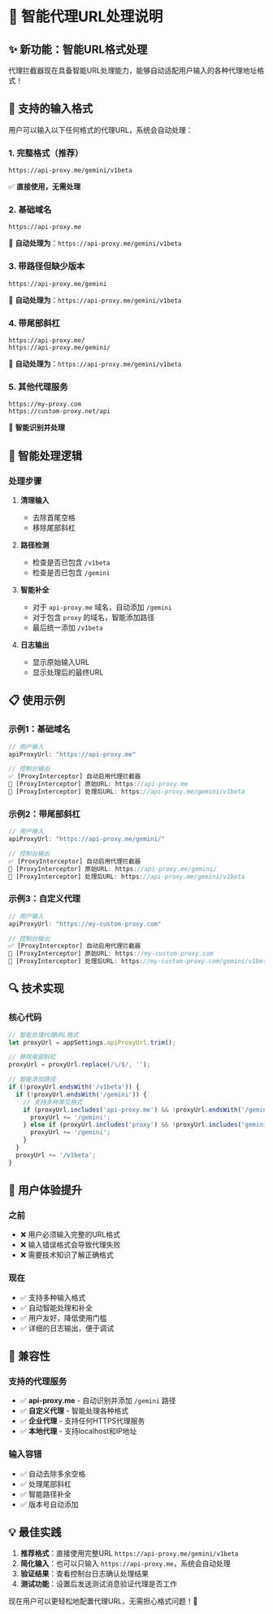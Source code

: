 # 🧠 智能代理URL处理说明

## ✨ 新功能：智能URL格式处理

代理拦截器现在具备智能URL处理能力，能够自动适配用户输入的各种代理地址格式！

## 🔧 支持的输入格式

用户可以输入以下任何格式的代理URL，系统会自动处理：

### 1. 完整格式（推荐）
```
https://api-proxy.me/gemini/v1beta
```
✅ **直接使用，无需处理**

### 2. 基础域名
```
https://api-proxy.me
```
🔄 **自动处理为**：`https://api-proxy.me/gemini/v1beta`

### 3. 带路径但缺少版本
```
https://api-proxy.me/gemini
```
🔄 **自动处理为**：`https://api-proxy.me/gemini/v1beta`

### 4. 带尾部斜杠
```
https://api-proxy.me/
https://api-proxy.me/gemini/
```
🔄 **自动处理为**：`https://api-proxy.me/gemini/v1beta`

### 5. 其他代理服务
```
https://my-proxy.com
https://custom-proxy.net/api
```
🔄 **智能识别并处理**

## 🎯 智能处理逻辑

### 处理步骤

1. **清理输入**
   - 去除首尾空格
   - 移除尾部斜杠

2. **路径检测**
   - 检查是否已包含 `/v1beta`
   - 检查是否已包含 `/gemini`

3. **智能补全**
   - 对于 `api-proxy.me` 域名，自动添加 `/gemini`
   - 对于包含 `proxy` 的域名，智能添加路径
   - 最后统一添加 `/v1beta`

4. **日志输出**
   - 显示原始输入URL
   - 显示处理后的最终URL

## 📋 使用示例

### 示例1：基础域名
```javascript
// 用户输入
apiProxyUrl: "https://api-proxy.me"

// 控制台输出
✅ [ProxyInterceptor] 自动启用代理拦截器
📍 [ProxyInterceptor] 原始URL: https://api-proxy.me
🎯 [ProxyInterceptor] 处理后URL: https://api-proxy.me/gemini/v1beta
```

### 示例2：带尾部斜杠
```javascript
// 用户输入
apiProxyUrl: "https://api-proxy.me/gemini/"

// 控制台输出
✅ [ProxyInterceptor] 自动启用代理拦截器
📍 [ProxyInterceptor] 原始URL: https://api-proxy.me/gemini/
🎯 [ProxyInterceptor] 处理后URL: https://api-proxy.me/gemini/v1beta
```

### 示例3：自定义代理
```javascript
// 用户输入
apiProxyUrl: "https://my-custom-proxy.com"

// 控制台输出
✅ [ProxyInterceptor] 自动启用代理拦截器
📍 [ProxyInterceptor] 原始URL: https://my-custom-proxy.com
🎯 [ProxyInterceptor] 处理后URL: https://my-custom-proxy.com/gemini/v1beta
```

## 🔍 技术实现

### 核心代码
```typescript
// 智能处理代理URL格式
let proxyUrl = appSettings.apiProxyUrl.trim();

// 移除尾部斜杠
proxyUrl = proxyUrl.replace(/\/$/, '');

// 智能添加路径
if (!proxyUrl.endsWith('/v1beta')) {
  if (!proxyUrl.endsWith('/gemini')) {
    // 支持多种常见格式
    if (proxyUrl.includes('api-proxy.me') && !proxyUrl.endsWith('/gemini')) {
      proxyUrl += '/gemini';
    } else if (proxyUrl.includes('proxy') && !proxyUrl.includes('gemini')) {
      proxyUrl += '/gemini';
    }
  }
  proxyUrl += '/v1beta';
}
```

## 🎉 用户体验提升

### 之前
- ❌ 用户必须输入完整的URL格式
- ❌ 输入错误格式会导致代理失败
- ❌ 需要技术知识了解正确格式

### 现在
- ✅ 支持多种输入格式
- ✅ 自动智能处理和补全
- ✅ 用户友好，降低使用门槛
- ✅ 详细的日志输出，便于调试

## 🔧 兼容性

### 支持的代理服务
- ✅ **api-proxy.me** - 自动识别并添加 `/gemini` 路径
- ✅ **自定义代理** - 智能处理各种格式
- ✅ **企业代理** - 支持任何HTTPS代理服务
- ✅ **本地代理** - 支持localhost和IP地址

### 输入容错
- ✅ 自动去除多余空格
- ✅ 处理尾部斜杠
- ✅ 智能路径补全
- ✅ 版本号自动添加

## 💡 最佳实践

1. **推荐格式**：直接使用完整URL `https://api-proxy.me/gemini/v1beta`
2. **简化输入**：也可以只输入 `https://api-proxy.me`，系统会自动处理
3. **验证结果**：查看控制台日志确认处理结果
4. **测试功能**：设置后发送测试消息验证代理是否工作

现在用户可以更轻松地配置代理URL，无需担心格式问题！🎯